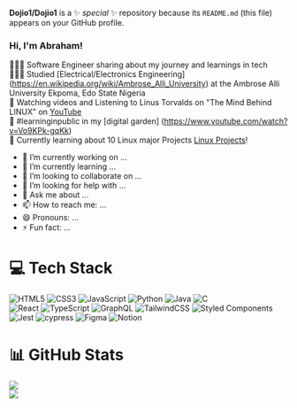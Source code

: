 
 

 **Dojio1/Dojio1** is a ✨ _special_ ✨ repository because its `README.md` (this file) appears on your GitHub profile.
 ### Hi, I'm Abraham!
 
 👩🏻‍💻 Software Engineer sharing about my journey and learnings in tech<br/>
 👩🏻‍🎓 Studied [Electrical/Electronics Engineering] (https://en.wikipedia.org/wiki/Ambrose_Alli_University) at the Ambrose Alli University Ekpoma, Edo State Nigeria<br/>
 🎨 Watching videos and Listening to Linus Torvalds on "The Mind Behind LINUX" on [YouTube](https://www.youtube.com/watch?v=o8NPllzkFhE)<br/> 
  🌷 #learninginpublic in my [digital garden] (https://www.youtube.com/watch?v=Vo9KPk-gqKk)<br/>
 💭 Currently learning about 10 Linux major Projects [Linux Projects](https://www.youtube.com/watch?v=18_2ewfzy4o)!<br/>
 
 - 🔭 I’m currently working on ...
 - 🌱 I’m currently learning ...
 - 👯 I’m looking to collaborate on ...
 - 🤔 I’m looking for help with ...
 - 💬 Ask me about ...
 - 📫 How to reach me: ...
 - 😄 Pronouns: ...
 - ⚡ Fun fact: ...
 # 💻 Tech Stack
 ![HTML5](https://img.shields.io/badge/html5-%23E34F26.svg?style=for-the-badge&logo=html5&logoColor=white)
 ![CSS3](https://img.shields.io/badge/css3-%231572B6.svg?style=for-the-badge&logo=css3&logoColor=white)
 ![JavaScript](https://img.shields.io/badge/javascript-%23323330.svg?style=for-the-badge&logo=javascript&logoColor=%23F7DF1E)
 ![Python](https://img.shields.io/badge/python-3670A0?style=for-the-badge&logo=python&logoColor=ffdd54)
 ![Java](https://img.shields.io/badge/java-%23ED8B00.svg?style=for-the-badge&logo=openjdk&logoColor=white)
 ![C](https://img.shields.io/badge/c-%2300599C.svg?style=for-the-badge&logo=c&logoColor=white)<br/>
 ![React](https://img.shields.io/badge/react-%2320232a.svg?style=for-the-badge&logo=react&logoColor=%2361DAFB)
 ![TypeScript](https://img.shields.io/badge/typescript-%23007ACC.svg?style=for-the-badge&logo=typescript&logoColor=white)
 ![GraphQL](https://img.shields.io/badge/-GraphQL-E10098?style=for-the-badge&logo=graphql&logoColor=white)
 ![TailwindCSS](https://img.shields.io/badge/tailwindcss-%2338B2AC.svg?style=for-the-badge&logo=tailwind-css&logoColor=white)
 ![Styled Components](https://img.shields.io/badge/styled--components-DB7093?style=for-the-badge&logo=styled-components&logoColor=white)<br/>
 ![Jest](https://img.shields.io/badge/-jest-%23C21325?style=for-the-badge&logo=jest&logoColor=white)
 ![cypress](https://img.shields.io/badge/-cypress-%23E5E5E5?style=for-the-badge&logo=cypress&logoColor=058a5e)
 ![Figma](https://img.shields.io/badge/figma-%23F24E1E.svg?style=for-the-badge&logo=figma&logoColor=white)
 ![Notion](https://img.shields.io/badge/Notion-%23000000.svg?style=for-the-badge&logo=notion&logoColor=white)
 
 # 📊 GitHub Stats
 ![](https://github-readme-stats.vercel.app/api?username=Dojio1&theme=radical&hide_border=false&include_all_commits=true&count_private=true)<br/>
 ![](https://github-profile-trophy.vercel.app/?username=xsol05&theme=radical&no-frame=false&no-bg=true&margin-w=4)

